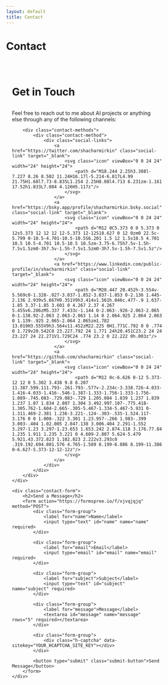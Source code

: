 ```yaml
---
layout: default
title: Contact
---
```


# Contact

<div class="contact-container">
    <div class="contact-info">
        <h2>Get in Touch</h2>
        <p>Feel free to reach out to me about AI projects or anything else through any of the following channels:</p>
        
        <div class="contact-methods">
            <div class="contact-method">
                <div class="social-links">
                    <a href="https://twitter.com/shacharmirkin" class="social-link" target="_blank">
                        <svg class="icon" viewBox="0 0 24 24" width="24" height="24">
                            <path d="M18.244 2.25h3.308l-7.227 8.26 8.502 11.24H16.17l-5.214-6.817L4.99 21.75H1.68l7.73-8.835L1.254 2.25H8.08l4.713 6.231zm-1.161 17.52h1.833L7.084 4.126H5.117z"/>
                        </svg>
                    </a>
                    <a href="https://bsky.app/profile/shacharmirkin.bsky.social" class="social-link" target="_blank">
                        <svg class="icon" viewBox="0 0 24 24" width="24" height="24">
                            <path d="M12 0C5.373 0 0 5.373 0 12s5.373 12 12 12 12-5.373 12-12S18.627 0 12 0zm0 22.5c-5.799 0-10.5-4.701-10.5-10.5S6.201 1.5 12 1.5s10.5 4.701 10.5 10.5-4.701 10.5-10.5 10.5zm-3.75-6.75h7.5v-1.5h-7.5v1.5zm0-3h7.5v-1.5h-7.5v1.5zm0-3h7.5v-1.5h-7.5v1.5z"/>
                        </svg>
                    </a>
                    <a href="https://www.linkedin.com/public-profile/in/shacharmirkin" class="social-link" target="_blank">
                        <svg class="icon" viewBox="0 0 24 24" width="24" height="24">
                            <path d="M20.447 20.452h-3.554v-5.569c0-1.328-.027-3.037-1.852-3.037-1.853 0-2.136 1.445-2.136 2.939v5.667H9.351V9h3.414v1.561h.046c.477-.9 1.637-1.85 3.37-1.85 3.601 0 4.267 2.37 4.267 5.455v6.286zM5.337 7.433c-1.144 0-2.063-.926-2.063-2.065 0-1.138.92-2.063 2.063-2.063 1.14 0 2.064.925 2.064 2.063 0 1.139-.925 2.065-2.064 2.065zm1.782 13.019H3.555V9h3.564v11.452zM22.225 0H1.771C.792 0 0 .774 0 1.729v20.542C0 23.227.792 24 1.771 24h20.451C23.2 24 24 23.227 24 22.271V1.729C24 .774 23.2 0 22.222 0h.003z"/>
                        </svg>
                    </a>
                    <a href="https://github.com/shacharmirkin" class="social-link" target="_blank">
                        <svg class="icon" viewBox="0 0 24 24" width="24" height="24">
                            <path d="M12 0c-6.626 0-12 5.373-12 12 0 5.302 3.438 9.8 8.207 11.387.599.111.793-.261.793-.577v-2.234c-3.338.726-4.033-1.416-4.033-1.416-.546-1.387-1.333-1.756-1.333-1.756-1.089-.745.083-.729.083-.729 1.205.084 1.839 1.237 1.839 1.237 1.07 1.834 2.807 1.304 3.492.997.107-.775.418-1.305.762-1.604-2.665-.305-5.467-1.334-5.467-5.931 0-1.311.469-2.381 1.236-3.221-.124-.303-.535-1.524.117-3.176 0 0 1.008-.322 3.301 1.23.957-.266 1.983-.399 3.003-.404 1.02.005 2.047.138 3.006.404 2.291-1.552 3.297-1.23 3.297-1.23.653 1.653.242 2.874.118 3.176.77.84 1.235 1.911 1.235 3.221 0 4.609-2.807 5.624-5.479 5.921.43.372.823 1.102.823 2.222v3.293c0 .319.192.694.801.576 4.765-1.589 8.199-6.086 8.199-11.386 0-6.627-5.373-12-12-12z"/>
                        </svg>
                    </a>
                </div>
            </div>
        </div>
    </div>

    <div class="contact-form">
        <h2>Send a Message</h2>
        <form action="https://formspree.io/f/xjvqjqjq" method="POST">
            <div class="form-group">
                <label for="name">Name</label>
                <input type="text" id="name" name="name" required>
            </div>

            <div class="form-group">
                <label for="email">Email</label>
                <input type="email" id="email" name="email" required>
            </div>

            <div class="form-group">
                <label for="subject">Subject</label>
                <input type="text" id="subject" name="subject" required>
            </div>

            <div class="form-group">
                <label for="message">Message</label>
                <textarea id="message" name="message" rows="5" required></textarea>
            </div>

            <div class="form-group">
                <div class="h-captcha" data-sitekey="YOUR_HCAPTCHA_SITE_KEY"></div>
            </div>

            <button type="submit" class="submit-button">Send Message</button>
        </form>
    </div>

</div>

<style>
.contact-container {
    max-width: 1000px;
    margin: 0 auto;
    padding: 2rem 1rem;
    display: grid;
    grid-template-columns: 1fr 1fr;
    gap: 3rem;
}

.contact-info h2, .contact-form h2 {
    font-size: 1.75rem;
    margin-bottom: 1.5rem;
    color: var(--text-color);
    border-bottom: 2px solid var(--nav-border);
    padding-bottom: 0.5rem;
}

.contact-methods {
    display: grid;
    gap: 2rem;
}

.contact-method h3 {
    font-size: 1.25rem;
    margin-bottom: 0.5rem;
    color: var(--text-color);
}

.contact-method p {
    margin: 0;
    color: var(--text-color);
}

.social-links {
    display: flex;
    gap: 1rem;
}

.social-link {
    display: flex;
    align-items: center;
    justify-content: center;
    width: 40px;
    height: 40px;
    border-radius: 50%;
    background: var(--nav-bg);
    transition: all var(--transition-fast);
}

.social-link:hover {
    background: var(--nav-hover);
    transform: translateY(-2px);
}

.icon {
    fill: var(--text-color);
    transition: fill var(--transition-fast);
}

.social-link:hover .icon {
    fill: var(--primary-color);
}

.form-group {
    margin-bottom: 1.5rem;
}

.form-group label {
    display: block;
    margin-bottom: 0.5rem;
    color: var(--text-color);
}

.form-group input,
.form-group textarea {
    width: 100%;
    padding: 0.75rem;
    border: 1px solid var(--nav-border);
    border-radius: 4px;
    background: var(--nav-bg);
    color: var(--text-color);
}

.submit-button {
    background: var(--link-color);
    color: white;
    padding: 0.75rem 1.5rem;
    border: none;
    border-radius: 4px;
    cursor: pointer;
    font-size: 1rem;
    transition: background-color 0.3s ease;
}

.submit-button:hover {
    background: var(--link-hover);
}

@media (max-width: 768px) {
    .contact-container {
        grid-template-columns: 1fr;
        gap: 2rem;
    }
}
</style>

<script src="https://js.hcaptcha.com/1/api.js" async defer></script>
